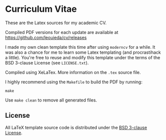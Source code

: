 # Curriculum Vitae

These are the Latex sources for my academic CV.

Compiled PDF versions for each update are available at
https://github.com/leouieda/cv/releases

I made my own clean template this time after using `moderncv` for a while.
It was also a chance for me to learn some Latex templating (and procrastihack a
little).
You're free to reuse and modify this template under the terms of the BSD
3-clause License (see `LICENSE.txt`).

Compiled using XeLaTex. More information on the `.tex` source file.

I highly recommend using the `Makefile` to build the PDF by running:

    make

Use `make clean` to remove all generated files.


## License

All LaTeX template source code is distributed under the [BSD 3-clause
License](https://opensource.org/licenses/BSD-3-Clause).
